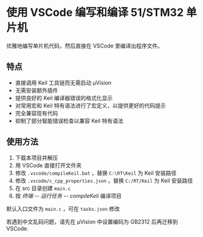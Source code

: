 # 使用 VSCode 编写和编译 51/STM32 单片机

优雅地编写单片机代码，然后直接在 VSCode 里编译出程序文件。

## 特点

 * 直接调用 Keil 工具链而无需启动 μVision
 * 无需安装额外插件
 * 提供良好的 Keil 编译器错误的格式化显示
 * 对常用宏和 Keil 特有语法进行了宏定义，以提供更好的代码提示
 * 完全兼容现有代码
 * 抑制了部分智能错误检查以兼容 Keil 特有语法

## 使用方法

1. 下载本项目并解压
2. 用 VSCode 直接打开文件夹
3. 修改 `.vscode/compileKeil.bat` ，替换 `C:\RT\Keil` 为 Keil 安装路径
4. 修改 `.vscode/c_cpp_properties.json` ，替换 `C:/RT/Keil` 为 Keil 安装路径
5. 在 src 目录创建 `main.c`
6. 按 *终端* -- *运行任务* -- *compileKeli* 编译项目

默认入口文件为 `main.c` ，可在 `tasks.json` 修改

若遇到中文乱码问题，请先在 μVision 中设置编码为 GB2312 后再迁移到 VSCode.